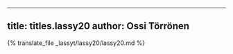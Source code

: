 
---
title: titles.lassy20
author: Ossi Törrönen
---
{% translate_file _lassyt/lassy20/lassy20.md %}